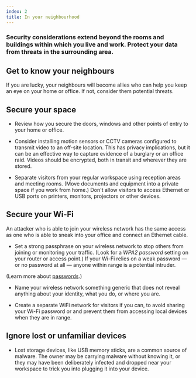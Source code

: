 ```yaml
---
index: 2
title: In your neighbourhood
---
```

### Security considerations extend beyond the rooms and buildings within which you live and work. Protect your data from threats in the surrounding area.

## Get to know your neighbours 

If you are lucky, your neighbours will become allies who can help you keep an eye on your home or office. If not, consider them potential threats. 

## Secure your space

- Review how you secure the doors, windows and other points of entry to your home or office.

- Consider installing motion sensors or CCTV cameras configured to transmit video to an off-site location. This has privacy implications, but it can be an effective way to capture evidence of a burglary or an office raid. Videos should be encrypted, both in transit and wherever they are stored.

- Separate visitors from your regular workspace using reception areas and meeting rooms. (Move documents and equipment into a  private space if you work from home.) Don't allow visitors to access Ethernet or USB ports on printers, monitors, projectors or other devices.

## Secure your Wi-Fi

An attacker who is able to join your wireless network has the same access as one who is able to sneak into your office and connect an Ethernet cable. 

- Set a strong passphrase on your wireless network to stop others from joining or monitoring your traffic. (Look for a *WPA2 password* setting on your router or access point.) If your Wi-Fi relies on a weak password — or no password at all — anyone within range is a potential intruder. 

(Learn more about [passwords](umbrella://lesson/passwords).)

- Name your wireless network something generic that does not reveal anything about your identity, what you do, or where you are.

- Create a separate WiFi network for visitors if you can, to avoid sharing your Wi-Fi password or and prevent them from accessing local devices when they are in range.

## Ignore lost or unfamiliar devices

- Lost storage devices, like USB memory sticks, are a common source of malware. The owner may be carrying malware without knowing it, or they may have been deliberately infected and dropped near your workspace to trick you into plugging it into your device.